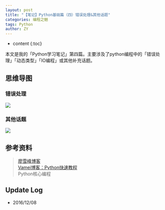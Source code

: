 ```yaml
---
layout: post
title: "【笔记】Python基础篇（四）错误处理&其他话题"
categories: 编程之魅
tags: Python
author: ZY
---
```


* content
{:toc}

本文是我的「Python学习笔记」第四篇。主要涉及了python编程中的「错误处理」「动态类型」「IO编程」或其他补充话题。




## 思维导图

### 错误处理
![](https://raw.githubusercontent.com/woaielf/woaielf.github.io/master/_posts/Pic/1612/161208-1.png)

### 其他话题
![](https://raw.githubusercontent.com/woaielf/woaielf.github.io/master/_posts/Pic/1612/161208-2.png)



## 参考资料
> [廖雪峰博客](http://www.liaoxuefeng.com/wiki/001374738125095c955c1e6d8bb493182103fac9270762a000) <br>
[Vamei博客：Python快速教程](http://www.cnblogs.com/vamei/archive/2012/09/13/2682778.html) <br>
Python核心编程


## Update Log
- 2016/12/08
